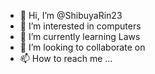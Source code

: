 - 👋 Hi, I’m @ShibuyaRin23
- 👀 I’m interested in computers
- 🌱 I’m currently learning Laws
- 💞️ I’m looking to collaborate on 
- 📫 How to reach me ...

<!---
ShibuyaRin23/ShibuyaRin23 is a ✨ special ✨ repository because its `README.md` (this file) appears on your GitHub profile.
You can click the Preview link to take a look at your changes.
--->
